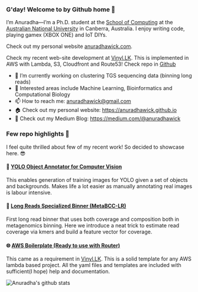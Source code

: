 ### G'day! Welcome to by Github home 👋

I’m Anuradha—I’m a Ph.D. student at the [School of Computing](https://cs.anu.edu.au/) at the [Australian National University](https://www.anu.edu.au/) in Canberra, Australia. I enjoy writing code, playing gamex (XBOX ONE) and IoT DIYs.

Check out my personal website [anuradhawick.com](https://www.anuradhawick.com).

Check my recent web-site development at [Vinyl.LK](https://www.vinyl.lk/). This is implemented in AWS with Lambda, S3, Cloudfront and Route53! Check repo in [Github](https://github.com/anuradhawick/vinyl-search)   

- 🔭 I’m currently working on clustering TGS sequencing data (binning long reads)
- 🌱 Interested areas include Machine Learning, Bioinformatics and Computational Biology
- 📫 How to reach me: anuradhawick@gmail.com
- 🏠 Check out my personal website: https://anuradhawick.github.io
- 📝 Check out my Medium Blog: https://medium.com/@anuradhawick

### Few repo highlights 📸 

I feel quite thrilled about few of my recent work! So decided to showcase here. 😎

#### 🎥 [YOLO Object Annotator for Computer Vision](https://github.com/anuradhawick/Object-Annotation-Maker)

This enables generation of training images for YOLO given a set of objects and backgrounds. Makes life a lot easier as manually annotating real images is labour intensive.

#### 🧬 [Long Reads Specialized Binner (MetaBCC-LR)](https://github.com/anuradhawick/MetaBCC-LR)

First long read binner that uses both coverage and composition both in metagenomics binning. Here we introduce a neat trick to estimate read coverage via kmers and build a feature vector for coverage.

#### 🌐 [AWS Boilerplate (Ready to use with Router)](https://github.com/anuradhawick/aws-lambda-serverless-boilerplate)

This came as a requirement in [Vinyl.LK](https://www.vinyl.lk/). This is a solid template for any AWS lambda based project. All the yaml files and templates are included with sufficient(I hope) help and documentation.

![Anuradha's github stats](https://github-readme-stats.vercel.app/api?username=anuradhawick&show_icons=true&theme=buefy)
